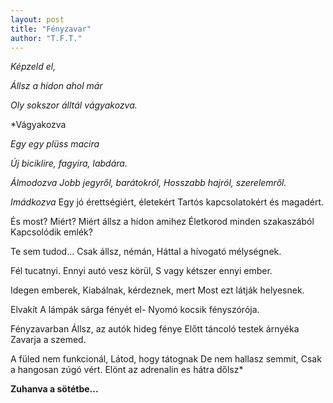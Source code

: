 ```yaml
---
layout: post
title: "Fényzavar"
author: "T.F.T."
---
```

 
*Képzeld el,*

*Állsz a hídon ahol már*

*Oly sokszor álltál vágyakozva.*
 


*Vágyakozva

*Egy egy plüss macira*

*Új biciklire, fagyira, labdára.*
  
*Álmodozva*
*Jobb jegyről, barátokról,*
*Hosszabb hajról, szerelemről.*

*Imádkozva*
Egy jó érettségiért, életekért
Tartós kapcsolatokért és magadért.

És most? Miért?
Miért állsz a hídon amihez 
Életkorod minden szakaszából
Kapcsolódik emlék?

Te sem tudod...
Csak állsz, némán,
Háttal a hívogató mélységnek.

Fél tucatnyi.
Ennyi autó vesz körül,
S vagy kétszer ennyi ember.

Idegen emberek,
Kiabálnak, kérdeznek, mert
Most ezt látják helyesnek.

Elvakít
A lámpák sárga fényét el-
Nyomó kocsik fényszórója.
 
Fényzavarban
Állsz, az autók hideg fénye
Előtt táncoló testek árnyéka 
Zavarja a szemed.

A füled nem funkcionál,
Látod, hogy tátognak
De nem hallasz semmit,
Csak a hangosan zúgó vért.
Elönt az adrenalin es hátra dőlsz*

__Zuhanva a sötétbe...__
